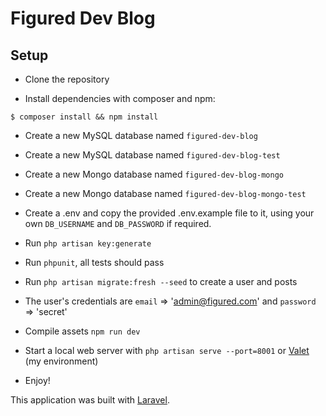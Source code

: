 # Figured Dev Blog

## Setup

* Clone the repository

* Install dependencies with composer and npm:

```
$ composer install && npm install
```

* Create a new MySQL database named `figured-dev-blog`
* Create a new MySQL database named `figured-dev-blog-test`

* Create a new Mongo database named `figured-dev-blog-mongo`
* Create a new Mongo database named `figured-dev-blog-mongo-test`

* Create a .env and copy the provided .env.example file to it, using your own `DB_USERNAME` and `DB_PASSWORD` if required.

* Run `php artisan key:generate`

* Run `phpunit`, all tests should pass

* Run `php artisan migrate:fresh --seed` to create a user and posts

* The user's credentials are `email` => 'admin@figured.com' and `password` => 'secret'

* Compile assets `npm run dev`

* Start a local web server with `php artisan serve --port=8001` or [Valet][2] (my environment)

* Enjoy!

This application was built with [Laravel][1].

[1]:https://laravel.com/
[2]:https://laravel.com/docs/5.6/valet